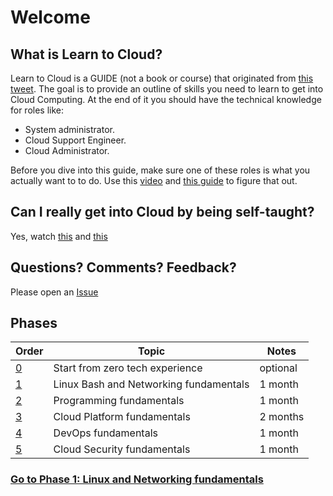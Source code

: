 # Welcome

## What is Learn to Cloud?

Learn to Cloud is a GUIDE (not a book or course) that originated from [this tweet](https://twitter.com/madebygps/status/1406258053427740672?lang=en). The goal is to provide an outline of skills you need to learn to get into Cloud Computing. At the end of it you should have the technical knowledge for roles like:

- System administrator.
- Cloud Support Engineer.
- Cloud Administrator.

Before you dive into this guide, make sure one of these roles is what you actually want to to do. Use this [video](https://youtu.be/nJVhcO9kR8w) and [this guide](http://openupthecloud.com/role) to figure that out.

## Can I really get into Cloud by being self-taught?

Yes, watch [this](https://youtu.be/kluKaLXJ2lg) and [this](https://youtu.be/LZuWZ0SBYm8)


## Questions? Comments? Feedback?

Please open an [Issue](https://github.com/learntocloud/learn-to-cloud/issues)

## Phases

| Order | Topic                           | Notes |
|-------|---------------------------------|-------------------|
| [0](phase0/README.md)  | Start from zero tech experience  | optional
| [1](phase1/README.md)  | Linux Bash and Networking fundamentals| 1 month
| [2](phase2/README.md)  | Programming fundamentals |     1 month     |
| [3](phase3/README.md)  | Cloud Platform fundamentals|  2 months         |
| [4](phase4/README.md)  | DevOps fundamentals         |      1 month    |
| [5](phase5/README.md)  | Cloud Security fundamentals|       1 month  |

### [Go to Phase 1: Linux and Networking fundamentals](phase1/README.md)
